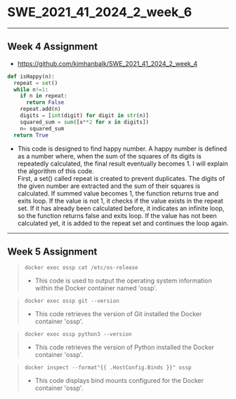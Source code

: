 # SWE_2021_41_2024_2_week_6

---

## Week 4 Assignment

* https://github.com/kimhanbalk/SWE_2021_41_2024_2_week_4

```python
def isHappy(n):
  repeat = set()
  while n!=1:
    if n in repeat:
      return False
    repeat.add(n)
    digits = [int(digit) for digit in str(n)]
    squared_sum = sum([x**2 for x in digits])
    n= squared_sum
  return True
```

* This code is designed to find happy number. A happy number is defined as a number where, when the sum of the squares of its digits is repeatedly calculated, the final result eventually becomes 1. I will explain the algorithm of this code.
\
First, a set() called repeat is created to prevent duplicates. The digits of the given number are extracted and the sum of their squares is calculated. If summed value becomes 1, the function returns true and exits loop. If the value is not 1, it checks if the value exists in the repeat set. If it has already been calculated before, it indicates an infinite loop, so the function returns false and exits loop. If the value has not been calculated yet, it is added to the repeat set and continues the loop again.

---

## Week 5 Assignment
>```
> docker exec ossp cat /etc/os-release
>```
> * This code is used to output the operating system information within the Docker container named 'ossp'.

>```
> docker exec ossp git --version
>```
> * This code retrieves the version of Git installed the Docker container 'ossp'.

>```
> docker exec ossp python3 --version
>```
> * This code retrieves the version of Python installed the Docker container 'ossp'.

>```
> docker inspect --format"{{ .HostConfig.Binds }}" ossp
>```
> * This code displays bind mounts configured for the Docker container 'ossp'.
